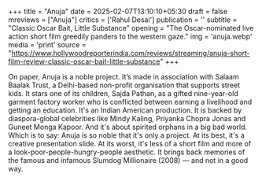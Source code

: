 +++
title = "Anuja"
date = 2025-02-07T13:10:10+05:30
draft = false
mreviews = ["Anuja"]
critics = ['Rahul Desai']
publication = ''
subtitle = "Classic Oscar Bait, Little Substance"
opening = "The Oscar-nominated live action short film greedily panders to the western gaze."
img = 'anuja.webp'
media = 'print'
source = "https://www.hollywoodreporterindia.com/reviews/streaming/anuja-short-film-review-classic-oscar-bait-little-substance"
+++

On paper, Anuja is a noble project. It’s made in association with Salaam Baalak Trust, a Delhi-based non-profit organisation that supports street kids. It stars one of its children, Sajda Pathan, as a gifted nine-year-old garment factory worker who is conflicted between earning a livelihood and getting an education. It's an Indian American production. It is backed by diaspora-global celebrities like Mindy Kaling, Priyanka Chopra Jonas and Guneet Monga Kapoor. And it's about spirited orphans in a big bad world. Which is to say: Anuja is so noble that it's only a project. At its best, it's a creative presentation slide. At its worst, it's less of a short film and more of a look-poor-people-hungry-people aesthetic. It brings back memories of the famous and infamous Slumdog Millionaire (2008) — and not in a good way.
